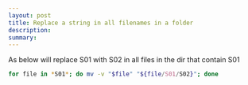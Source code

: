 ```yaml
---
layout: post
title: Replace a string in all filenames in a folder
description: 
summary: 
---
```


As below will replace S01 with S02 in all files in the dir that contain S01

```bash
for file in *S01*; do mv -v "$file" "${file/S01/S02}"; done
```